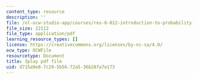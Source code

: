 ```yaml
---
content_type: resource
description: ''
file: /ol-ocw-studio-app/courses/res-6-012-introduction-to-probability-spring-2018/d715a9e87c295b5672a536b28fa7e173_00krscK7iBA.pdf
file_size: 22112
file_type: application/pdf
learning_resource_types: []
license: https://creativecommons.org/licenses/by-nc-sa/4.0/
ocw_type: OCWFile
resourcetype: Document
title: 3play pdf file
uid: d715a9e8-7c29-5b56-72a5-36b28fa7e173
---
```

